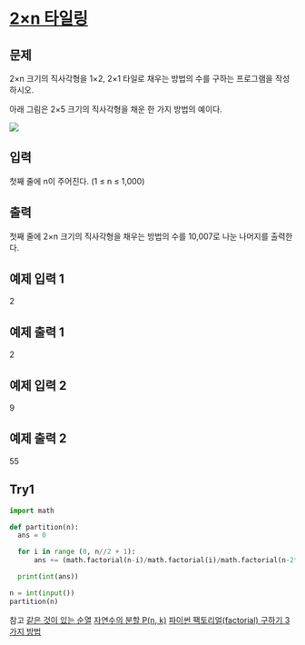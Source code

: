 # [2×n 타일링](https://www.acmicpc.net/problem/11726)

## 문제
2×n 크기의 직사각형을 1×2, 2×1 타일로 채우는 방법의 수를 구하는 프로그램을 작성하시오.

아래 그림은 2×5 크기의 직사각형을 채운 한 가지 방법의 예이다.

![](https://onlinejudgeimages.s3-ap-northeast-1.amazonaws.com/problem/11726/1.png)

## 입력
첫째 줄에 n이 주어진다. (1 ≤ n ≤ 1,000)

## 출력
첫째 줄에 2×n 크기의 직사각형을 채우는 방법의 수를 10,007로 나눈 나머지를 출력한다.

## 예제 입력 1 
2
## 예제 출력 1 
2
## 예제 입력 2 
9
## 예제 출력 2 
55

## Try1
```Python
import math

def partition(n):
  ans = 0

  for i in range (0, n//2 + 1):
      ans += (math.factorial(n-i)/math.factorial(i)/math.factorial(n-2*i))%10007

  print(int(ans))

n = int(input())
partition(n)
```
참고
[같은 것이 있는 순열](https://bhsmath.tistory.com/153)
[자연수의 분할 P(n, k)](https://m.blog.naver.com/vollollov/220989048062)
[파이썬 팩토리얼(factorial) 구하기 3가지 방법](https://blockdmask.tistory.com/528)

